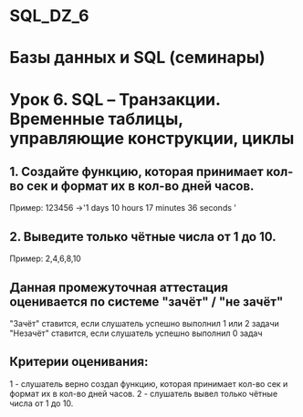 # SQL_DZ_6
# Базы данных и SQL (семинары)
# Урок 6. SQL – Транзакции. Временные таблицы, управляющие конструкции, циклы
## 1. Создайте функцию, которая принимает кол-во сек и формат их в кол-во дней часов.
Пример: 123456 ->'1 days 10 hours 17 minutes 36 seconds '

## 2. Выведите только чётные числа от 1 до 10.
Пример: 2,4,6,8,10

## Данная промежуточная аттестация оценивается по системе "зачёт" / "не зачёт"
"Зачёт" ставится, если слушатель успешно выполнил 1 или 2 задачи
"Незачёт" ставится, если слушатель успешно выполнил 0 задач

## Критерии оценивания:
1 - слушатель верно создал функцию, которая принимает кол-во сек и формат их в кол-во дней часов.
2 - слушатель вывел только чётные числа от 1 до 10.
